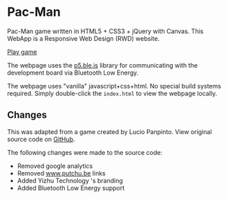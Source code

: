 # Pac-Man

Pac-Man game written in HTML5 + CSS3 + jQuery with Canvas. This WebApp is a Responsive Web Design (RWD) website.

<a href="https://yzlite-pacman.web.app" target="_blank">Play game</a>

The webpage uses the [p5.ble.js](https://itpnyu.github.io/p5ble-website/) library for communicating with the development board via Bluetooth Low Energy.

The webpage uses "vanilla" javascript+css+html. No special build systems required.
Simply double-click the `index.html` to view the webpage locally.

## Changes

This was adapted from a game created by Lucio Panpinto.
View original source code on [GitHub](https://github.com/luciopanepinto/pacman).

The following changes were made to the source code:

- Removed google analytics
- Removed www.putchu.be links
- Added Yizhu Technology 's branding
- Added Bluetooth Low Energy support
